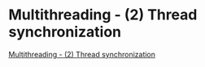 # Multithreading - (2) Thread synchronization
[Multithreading - (2) Thread synchronization](https://aiwithcloud.com/2022/09/15/multithreading___2_thread_synchronization/)